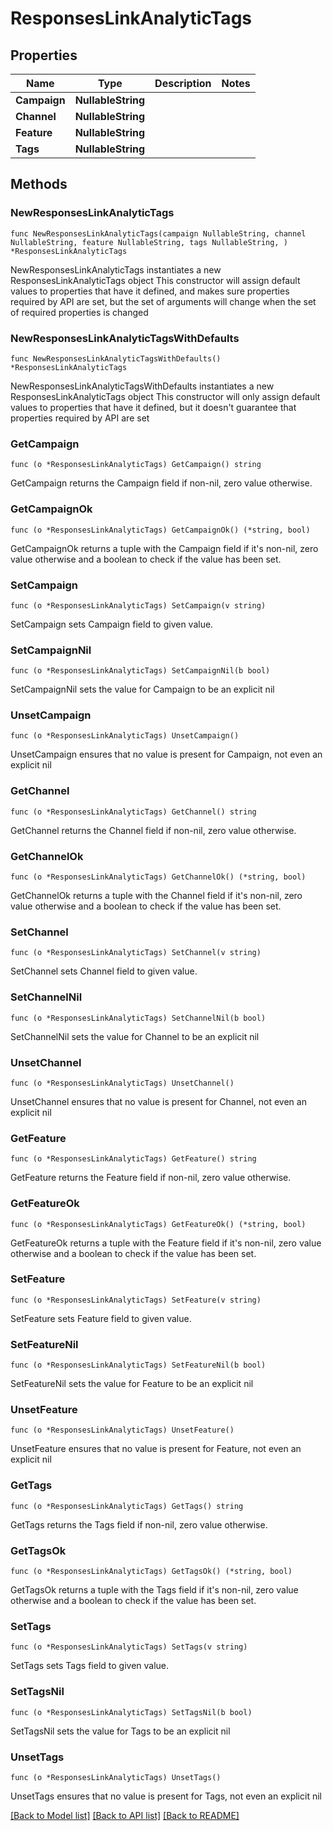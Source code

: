 # ResponsesLinkAnalyticTags

## Properties

Name | Type | Description | Notes
------------ | ------------- | ------------- | -------------
**Campaign** | **NullableString** |  | 
**Channel** | **NullableString** |  | 
**Feature** | **NullableString** |  | 
**Tags** | **NullableString** |  | 

## Methods

### NewResponsesLinkAnalyticTags

`func NewResponsesLinkAnalyticTags(campaign NullableString, channel NullableString, feature NullableString, tags NullableString, ) *ResponsesLinkAnalyticTags`

NewResponsesLinkAnalyticTags instantiates a new ResponsesLinkAnalyticTags object
This constructor will assign default values to properties that have it defined,
and makes sure properties required by API are set, but the set of arguments
will change when the set of required properties is changed

### NewResponsesLinkAnalyticTagsWithDefaults

`func NewResponsesLinkAnalyticTagsWithDefaults() *ResponsesLinkAnalyticTags`

NewResponsesLinkAnalyticTagsWithDefaults instantiates a new ResponsesLinkAnalyticTags object
This constructor will only assign default values to properties that have it defined,
but it doesn't guarantee that properties required by API are set

### GetCampaign

`func (o *ResponsesLinkAnalyticTags) GetCampaign() string`

GetCampaign returns the Campaign field if non-nil, zero value otherwise.

### GetCampaignOk

`func (o *ResponsesLinkAnalyticTags) GetCampaignOk() (*string, bool)`

GetCampaignOk returns a tuple with the Campaign field if it's non-nil, zero value otherwise
and a boolean to check if the value has been set.

### SetCampaign

`func (o *ResponsesLinkAnalyticTags) SetCampaign(v string)`

SetCampaign sets Campaign field to given value.


### SetCampaignNil

`func (o *ResponsesLinkAnalyticTags) SetCampaignNil(b bool)`

 SetCampaignNil sets the value for Campaign to be an explicit nil

### UnsetCampaign
`func (o *ResponsesLinkAnalyticTags) UnsetCampaign()`

UnsetCampaign ensures that no value is present for Campaign, not even an explicit nil
### GetChannel

`func (o *ResponsesLinkAnalyticTags) GetChannel() string`

GetChannel returns the Channel field if non-nil, zero value otherwise.

### GetChannelOk

`func (o *ResponsesLinkAnalyticTags) GetChannelOk() (*string, bool)`

GetChannelOk returns a tuple with the Channel field if it's non-nil, zero value otherwise
and a boolean to check if the value has been set.

### SetChannel

`func (o *ResponsesLinkAnalyticTags) SetChannel(v string)`

SetChannel sets Channel field to given value.


### SetChannelNil

`func (o *ResponsesLinkAnalyticTags) SetChannelNil(b bool)`

 SetChannelNil sets the value for Channel to be an explicit nil

### UnsetChannel
`func (o *ResponsesLinkAnalyticTags) UnsetChannel()`

UnsetChannel ensures that no value is present for Channel, not even an explicit nil
### GetFeature

`func (o *ResponsesLinkAnalyticTags) GetFeature() string`

GetFeature returns the Feature field if non-nil, zero value otherwise.

### GetFeatureOk

`func (o *ResponsesLinkAnalyticTags) GetFeatureOk() (*string, bool)`

GetFeatureOk returns a tuple with the Feature field if it's non-nil, zero value otherwise
and a boolean to check if the value has been set.

### SetFeature

`func (o *ResponsesLinkAnalyticTags) SetFeature(v string)`

SetFeature sets Feature field to given value.


### SetFeatureNil

`func (o *ResponsesLinkAnalyticTags) SetFeatureNil(b bool)`

 SetFeatureNil sets the value for Feature to be an explicit nil

### UnsetFeature
`func (o *ResponsesLinkAnalyticTags) UnsetFeature()`

UnsetFeature ensures that no value is present for Feature, not even an explicit nil
### GetTags

`func (o *ResponsesLinkAnalyticTags) GetTags() string`

GetTags returns the Tags field if non-nil, zero value otherwise.

### GetTagsOk

`func (o *ResponsesLinkAnalyticTags) GetTagsOk() (*string, bool)`

GetTagsOk returns a tuple with the Tags field if it's non-nil, zero value otherwise
and a boolean to check if the value has been set.

### SetTags

`func (o *ResponsesLinkAnalyticTags) SetTags(v string)`

SetTags sets Tags field to given value.


### SetTagsNil

`func (o *ResponsesLinkAnalyticTags) SetTagsNil(b bool)`

 SetTagsNil sets the value for Tags to be an explicit nil

### UnsetTags
`func (o *ResponsesLinkAnalyticTags) UnsetTags()`

UnsetTags ensures that no value is present for Tags, not even an explicit nil

[[Back to Model list]](../README.md#documentation-for-models) [[Back to API list]](../README.md#documentation-for-api-endpoints) [[Back to README]](../README.md)


